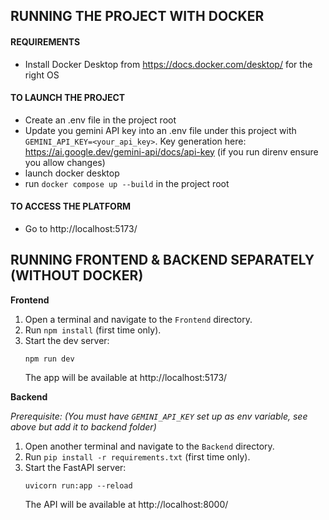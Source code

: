 ## RUNNING THE PROJECT WITH DOCKER

#### REQUIREMENTS 

- Install Docker Desktop from https://docs.docker.com/desktop/ for the right OS

#### TO LAUNCH THE PROJECT

- Create an .env file in the project root
- Update you gemini API key into an .env file under this project with `GEMINI_API_KEY=<your_api_key>`. Key generation here: https://ai.google.dev/gemini-api/docs/api-key (if you run direnv ensure you allow changes)
- launch docker desktop
- run `docker compose up --build` in the project root

#### TO ACCESS THE PLATFORM

- Go to http://localhost:5173/

## RUNNING FRONTEND & BACKEND SEPARATELY (WITHOUT DOCKER)

**Frontend**
1. Open a terminal and navigate to the `Frontend` directory.
2. Run `npm install` (first time only).
3. Start the dev server:
   ```
   npm run dev
   ```
   The app will be available at http://localhost:5173/

**Backend**

_Prerequisite: (You must have `GEMINI_API_KEY` set up as env variable, see above but add it to backend folder)_
1. Open another terminal and navigate to the `Backend` directory.
2. Run `pip install -r requirements.txt` (first time only).
3. Start the FastAPI server:
   ```
   uvicorn run:app --reload
   ```
   The API will be available at http://localhost:8000/
